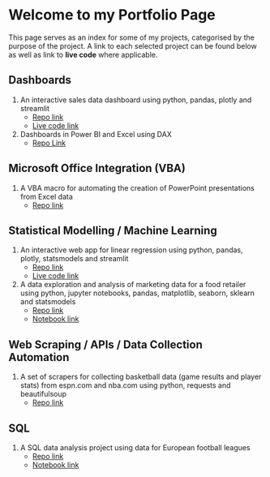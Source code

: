 # Welcome to my Portfolio Page

This page serves as an index for some of my projects, categorised by the purpose of the project. A link to each selected project can be found below as well as link to **live code** where applicable.

## Dashboards

1. An interactive sales data dashboard using python, pandas, plotly and streamlit
    * [Repo link](https://github.com/MauriceBrown/streamlit-sales-dashboard)
    * [Live code link](https://mauricebrown-streamlit-sales-dashboard-app-2h1wtf.streamlit.app/)
2. Dashboards in Power BI and Excel using DAX
    * [Repo Link](https://github.com/MauriceBrown/sales_dashboard)

## Microsoft Office Integration (VBA)

1. A VBA macro for automating the creation of PowerPoint presentations from Excel data
    * [Repo link](https://github.com/MauriceBrown/Excel-to-Powerpoint-VBA)

## Statistical Modelling / Machine Learning
1. An interactive web app for linear regression using python, pandas, plotly, statsmodels and streamlit
    * [Repo link](https://github.com/MauriceBrown/streamlit-regression-analysis)
    * [Live code link](https://mauricebrown-streamlit-regression-analysis-app-dha1go.streamlit.app/)
2. A data exploration and analysis of marketing data for a food retailer using python, jupyter notebooks, pandas, matplotlib, seaborn, sklearn and statsmodels
    * [Repo link](https://github.com/MauriceBrown/marketing-data-analysis/tree/main)
    * [Notebook link](https://github.com/MauriceBrown/marketing-data-analysis/blob/main/iFood%20CRM.ipynb)

## Web Scraping / APIs / Data Collection Automation
1. A set of scrapers for collecting basketball data (game results and player stats) from espn.com and nba.com using python, requests and beautifulsoup
      * [Repo link](https://github.com/MauriceBrown/basketball-data-scraper)

## SQL
1. A SQL data analysis project using data for European football leagues
      * [Repo link](https://github.com/MauriceBrown/sql-football-data)
      * [Notebook link](https://github.com/MauriceBrown/sql-football-data/blob/main/European%20Football%20Data%20Analysis.ipynb)
